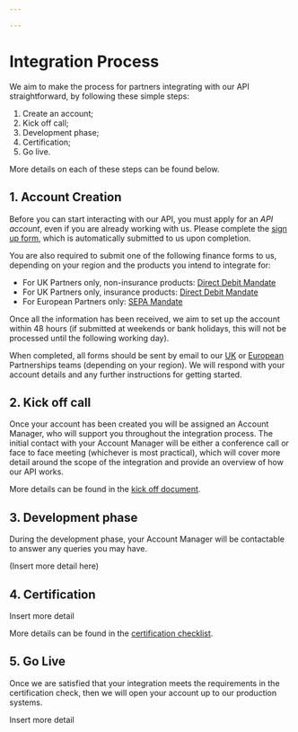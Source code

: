 ```yaml
---

---
```


# Integration Process

We aim to make the process for partners integrating with our API straightforward, by following these simple steps:

1. Create an account;
2. Kick off call;
3. Development phase;
4. Certification;
5. Go live.

More details on each of these steps can be found below.

## 1. Account Creation

Before you can start interacting with our API, you must apply for an *API account*, even if you are already working with us. Please complete the [sign up form](https://docs.google.com/forms/d/e/1FAIpQLSd1H4fp744DNt8mzwKt-7bh_xer3N2JbIHhNLRgUHwf2r9GZw/viewform?usp=sf_link), which is automatically submitted to us upon completion.

You are also required to submit one of the following finance forms to us, depending on your region and the products you intend to integrate for:

- For UK Partners only, non-insurance products: [Direct Debit Mandate](https://github.com/holidayextras/partner-api-docs/blob/master/site/hxapi/NEW%20DD%20MANDATE%20RBS%20HX.pdf)
- For UK Partners only, insurance products: [Direct Debit Mandate](https://github.com/holidayextras/partner-api-docs/blob/master/site/hxapi/NEW%20DD%20MANDATE%20RBS%20INS.pdf)
- For European Partners only: [SEPA Mandate](https://github.com/holidayextras/partner-api-docs/blob/master/site/hxapi/SEPA%20Basislastschriftmandat.pdf)

Once all the information has been received, we aim to set up the account within 48 hours (if submitted at weekends or bank holidays, this will not be processed until the following working day).

When completed, all forms should be sent by email to our [UK](mailto:sales@holidayextras.com) or [European](mailto:hxapi-contact@holidayextras.de) Partnerships teams (depending on your region). We will respond with your account details and any further instructions for getting started.

## 2. Kick off call

Once your account has been created you will be assigned an Account Manager, who will support you throughout the integration process. The initial contact with your Account Manager will be either a conference call or face to face meeting (whichever is most practical), which will cover more detail around the scope of the integration and provide an overview of how our API works.

More details can be found in the [kick off document](https://docs.google.com/document/d/1dL6kF3_hpBIKeXeEUkehR22geAhpazD8V58EVSRrUKo/edit).

## 3. Development phase

During the development phase, your Account Manager will be contactable to answer any queries you may have.

(Insert more detail here)

## 4. Certification

Insert more detail

More details can be found in the [certification checklist](https://docs.google.com/document/d/1W8cAttcx9l8VPSY999p0TzmrWifJyqIi3shxZVcrYTE/edit).

## 5. Go Live

Once we are satisfied that your integration meets the requirements in the certification check, then we will open your account up to our production systems.

Insert more detail
